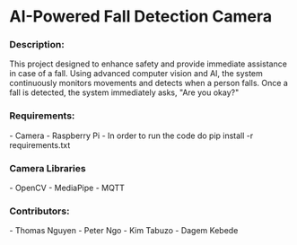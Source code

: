 <h1>AI-Powered Fall Detection Camera</h1>

<h3>Description:</h3>
This project designed to enhance safety and provide immediate assistance in case of a fall. Using advanced computer vision and AI, the system continuously monitors movements and detects when a person falls. Once a fall is detected, the system immediately asks, "Are you okay?"

<h3>Requirements:</h3>
 - Camera
 - Raspberry Pi
 - In order to run the code do pip install -r requirements.txt

 <h3>Camera Libraries</h3>
  - OpenCV
  - MediaPipe
  - MQTT
  
 <h3>Contributors:</h3>
  - Thomas Nguyen
  - Peter Ngo
  - Kim Tabuzo
  - Dagem Kebede

